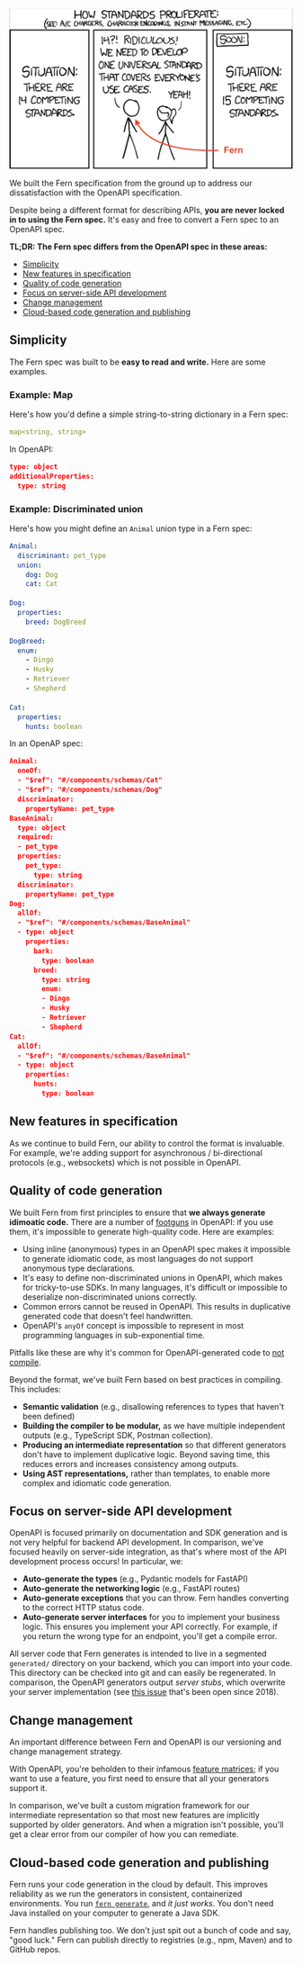 <a href="https://xkcd.com/927" target="_blank">
  <img src="./standards-xkcd.png" />
</a>

We built the Fern specification from the ground up to address our dissatisfaction with the OpenAPI specification.

Despite being a different format for describing APIs, **you are never locked in to using the Fern spec.** It's easy and free to convert a Fern spec to an OpenAPI spec.

**TL;DR: The Fern spec differs from the OpenAPI spec in these areas:**

- [Simplicity](#simplicity)
- [New features in specification](#new-features-in-specification)
- [Quality of code generation](#quality-of-code-generation)
- [Focus on server-side API development](#focus-on-server-side-api-development)
- [Change management](#change-management)
- [Cloud-based code generation and publishing](#cloud-based-code-generation-and-publishing)

## Simplicity

The Fern spec was built to be **easy to read and write.** Here are some
examples.

### Example: Map

Here's how you'd define a simple string-to-string dictionary in a Fern spec:

```yaml Fern example
map<string, string>
```

In OpenAPI:

```json OpenAPI example
type: object
additionalProperties:
  type: string
```

### Example: Discriminated union

Here's how you might define an `Animal` union type in a Fern spec:

```yaml Fern example
Animal:
  discriminant: pet_type
  union:
    dog: Dog
    cat: Cat

Dog:
  properties:
    breed: DogBreed

DogBreed:
  enum:
    - Dingo
    - Husky
    - Retriever
    - Shepherd

Cat:
  properties:
    hunts: boolean
```

In an OpenAP spec:

```json OpenAPI example
Animal:
  oneOf:
  - "$ref": "#/components/schemas/Cat"
  - "$ref": "#/components/schemas/Dog"
  discriminator:
    propertyName: pet_type
BaseAnimal:
  type: object
  required:
  - pet_type
  properties:
    pet_type:
      type: string
  discriminator:
    propertyName: pet_type
Dog:
  allOf:
  - "$ref": "#/components/schemas/BaseAnimal"
  - type: object
    properties:
      bark:
        type: boolean
      breed:
        type: string
        enum:
        - Dingo
        - Husky
        - Retriever
        - Shepherd
Cat:
  allOf:
  - "$ref": "#/components/schemas/BaseAnimal"
  - type: object
    properties:
      hunts:
        type: boolean
```

## New features in specification

As we continue to build Fern, our ability to control the format is invaluable.
For example, we're adding support for asynchronous / bi-directional protocols
(e.g., websockets) which is not possible in OpenAPI.

## Quality of code generation

We built Fern from first principles to ensure that **we always generate
idimoatic code.** There are a number of [footguns](https://en.wiktionary.org/wiki/footgun) in OpenAPI: if you use them,
it's impossible to generate high-quality code. Here are examples:

- Using inline (anonymous) types in an OpenAPI spec makes it impossible to generate idiomatic
  code, as most languages do not support anonymous type declarations.
- It's easy to define non-discriminated unions in OpenAPI, which makes for
  tricky-to-use SDKs. In many languages, it's difficult or impossible to
  deserialize non-discriminated unions correctly.
- Common errors cannot be reused in OpenAPI.
  This results in duplicative generated code that doesn't feel handwritten.
- OpenAPI's `anyOf` concept is impossible to represent in most programming
  languages in sub-exponential time.

Pitfalls like these are why it's common for OpenAPI-generated code to
[not compile](https://github.com/OpenAPITools/openapi-generator/issues?q=is%3Aissue+%22doesn%27t+compile%22).

Beyond the format, we've built Fern based on best practices in compiling. This includes:

- **Semantic validation** (e.g., disallowing references to types that haven't been defined)
- **Building the compiler to be modular,** as we have multiple independent outputs
  (e.g., TypeScript SDK, Postman collection).
- **Producing an intermediate representation** so that different generators don't
  have to implement duplicative logic. Beyond saving time, this reduces errors and
  increases consistency among outputs.
- **Using AST representations,** rather than templates, to enable more complex and
  idiomatic code generation.

## Focus on server-side API development

OpenAPI is focused primarily on documentation and SDK generation and is not very
helpful for backend API development. In comparison, we've focused heavily on
server-side integration, as that's where most of the API development process
occurs! In particular, we:

- **Auto-generate the types** (e.g., Pydantic models for FastAPI)
- **Auto-generate the networking logic** (e.g., FastAPI routes)
- **Auto-generate exceptions** that you can throw. Fern handles converting to the
  correct HTTP status code.
- **Auto-generate server interfaces** for you to implement your business logic.
  This ensures you implement your API correctly. For example, if you return the
  wrong type for an endpoint, you'll get a compile error.

All server code that Fern generates is intended to live in a segmented
`generated/` directory on your backend, which you can import into your code.
This directory can be checked into git and can easily be regenerated.
In comparison, the OpenAPI generators output _server stubs_, which
overwrite your server implementation (see [this issue](https://github.com/OpenAPITools/openapi-generator/issues/426)
that's been open since 2018).

## Change management

An important difference between Fern and OpenAPI is our versioning
and change management strategy.

With OpenAPI, you're beholden to their infamous [feature matrices](https://openapi-generator.tech/docs/generators/java#schema-support-feature); if you want to use a feature, you first need to ensure that all your generators support it.

In comparison, we've built a custom migration framework for our intermediate
representation so that most new features are implicitly supported by older
generators. And when a migration isn't possible, you'll get a clear error from
our compiler of how you can remediate.

## Cloud-based code generation and publishing

Fern runs your code generation in the cloud by default. This improves reliability as we
run the generators in consistent, containerized environments. You run [`fern generate`](cli-reference.md),
and _it just works_. You don't need Java installed on your computer to
generate a Java SDK.

Fern handles publishing too. We don't just spit out a bunch of code and say,
"good luck." Fern can publish directly to registries (e.g., npm, Maven) and to
GitHub repos.
